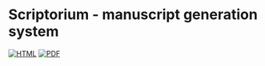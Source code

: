 # Scriptorium - manuscript generation system

[![HTML](https://img.shields.io/badge/article-html-blue.svg)][html]
[![PDF](https://img.shields.io/badge/article-pdf-red.svg)][pdf]

[html]: http://poisotlab.io/scriptorium/
[pdf]: http://poisotlab.io/scriptorium/manuscript.pdf
